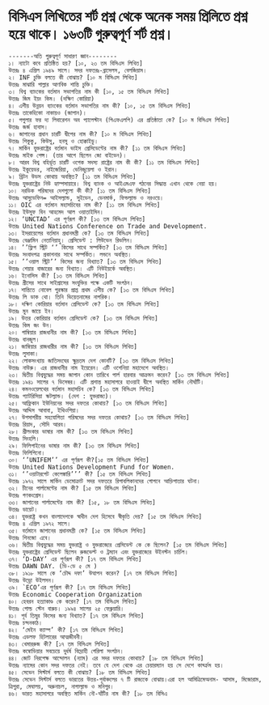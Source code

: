 # বিসিএস লিখিতের শর্ট প্রশ্ন থেকে অনেক সময় প্রিলিতে প্রশ্ন হয়ে থাকে। ১৬৩টি গুরুত্বপূর্ণ শর্ট প্রশ্ন।

    -------অতি গুরুত্বপূর্ণ সাধারণ জ্ঞান--------
    ১। ন্যাটো কবে প্রতিষ্ঠিত হয়? [১০, ২৩ তম বিসিএস লিখিত]
    উত্তরঃ ৪ এপ্রিল ১৯৪৯ সালে। সদর দফতরঃ-ব্রাসেলস, বেলজিয়াম।
    ২। INF চুক্তি বলতে কী বোঝায়? [১০ ম বিসিএস লিখিত]
    উত্তরঃ মাঝারি পাল্লার আণবিক শান্তি চুক্তি।
    ৩। বিশ্ব ব্যাংকের বর্তমান সভাপতির নাম কী [১০, ১৫ তম বিসিএস লিখিত]
    উত্তরঃ জিম ইয়ং কিম। (দক্ষিণ কোরিয়া)
    ৪। এশীয় উন্নয়ন ব্যাংকের বর্তমান সভাপতির নাম কী? [১০, ১৫ তম বিসিএস লিখিত]
    উত্তরঃ তাকেহিকো নাকায়ও (জাপান)।
    ৫। পপুলার ফর দ্য লিবারেশন অব প্যালেস্টান (পিএফএলপি) এর প্রতিষ্ঠাতা কে? [১০ ম বিসিএস লিখিত]
    উত্তরঃ জর্জ হাবাস।
    ৬। জাপানের প্রধান চারটি দ্বীপের নাম কী? [১০ ম বিসিএস লিখিত]
    উত্তরঃ শিকুকু, কিউসু, হনসু ও হোক্কাইডু।
    ৭। মার্কিন যুক্তরাষ্ট্রের বর্তমান ভাইস প্রেসিডেন্টের নাম কী? [১১ তম বিসিএস লিখিত]
    উত্তরঃ মাইক পেন্স। (তার আগে ছিলেন জো বাইডেন)।
    ৮। আরব বিশ্ব বহির্ভূত চারটি ওপেক সদস্য রাষ্ট্রের নাম কী কী? [১১ তম বিসিএস লিখিত]
    উত্তরঃ ইকুয়েডর, নাইজেরিয়া, ভেনিজুয়েলা ও ইরান।
    ৯। ব্রিটন উডস কোথায় অবস্থিত? [১১ তম বিসিএস লিখিত]
    উত্তরঃ যুক্তরাষ্ট্রের নিউ হ্যাম্পসায়ারে। বিশ্ব ব্যাংক ও আইএমএফ গঠনের সিদ্ধান্ত এখান থেকে নেয়া হয়।
    ১০। নরডিক পরিষদের দেশগুলো কী কী? [১১ তম বিসিএস লিখিত]
    উত্তরঃ আসুডেফিন= আইসল্যান্ড, সুইডেন, ডেনমার্ক, ফিন্ডল্যান্ড ও নরওয়ে।
    ১১। OIC এর বর্তমান মহাসচিবের নাম কী? [১১ তম বিসিএস লিখিত]
    উত্তরঃ ইউসুফ বিন আহমেদ আল ওয়াতাইমিন।
    ১২। ‘UNCTAD’ এর পূর্ণরূপ কী? [১৩ তম বিসিএস লিখিত]
    উত্তরঃ United Nations Conference on Trade and Development.
    ১৩। ইসরায়েলের বর্তমান প্রধানমন্ত্রী কে? [১৩ তম বিসিএস লিখিত]
    উত্তরঃ বেঞ্জামিন নেতানিয়াহু। প্রেসিডেন্ট : লিউভেন রিভলিন।
    ১৪। ’’ফ্লিপ স্ট্রিট ‘’ কিসের সাথে সম্পর্কিত? [১৩ তম বিসিএস লিখিত]
    উত্তরঃ সংবাদপত্র প্রকাশনার সাথে সম্পর্কিত। লন্ডনে অবস্থিত।
    ১৫। ’’ওয়াল স্ট্রিট’’ কিসের জন্য বিখ্যাত? [১৩ তম বিসিএস লিখিত]
    উত্তরঃ শেয়ার বাজারের জন্য বিখ্যাত। এটি নিউইয়র্কে অবস্থিত।
    ১৬। ইনোসিস কী? [১৩ তম বিসিএস লিখিত]
    উত্তরঃ গ্রীসের সাথে সাইপ্রাসের সংযুক্তির পক্ষে একটি সংগঠন।
    ১৭। শান্তিতে নোবেল পুরস্কার প্রাপ্ত প্রথম এশীয় কে? [১৩ তম বিসিএস লিখিত]
    উত্তরঃ লি ডাক থো। তিনি ভিয়েতনামের নাগরিক।
    ১৮। দক্ষিণ কোরিয়ার বর্তমান প্রেসিডেন্ট কে? [১৩ তম বিসিএস লিখিত]
    উত্তরঃ মুন জায়ে ইন।
    ১৯। উত্তর কোরিয়ার বর্তমান প্রেসিডেন্ট কে? [১৩ তম বিসিএস লিখিত]
    উত্তরঃ কিম জং উন।
    ২০। গাম্বিয়ার রাজধানীর নাম কী? [১৩ তম বিসিএস লিখিত]
    উত্তরঃ বানজুল।
    ২১। জাম্বিয়ার রাজধারীর নাম কী? [১৩ তম বিসিএস লিখিত]
    উত্তরঃ লুসাকা।
    ২২। লোকসংখ্যায় জাতিসংঘের ক্ষুদ্রতম দেশ কোনটি? [১৩ তম বিসিএস লিখিত]
    উত্তরঃ নাউরু। এর রাজধানীর নাম ইয়েরেন। এটি ওশেনিয়া মহাদেশে অবস্থিত।
    ২৩। দ্বিতীয় বিশ্বযুদ্ধের সময় জাপান কোন তারিখে পার্ল হারবার আক্রমন করেন? [১৩ তম বিসিএস লিখিত]
    উত্তরঃ ১৯৪১ সালের ৭ ডিসেম্বর। এটি প্রশান্ত মহাসাগরে হাওয়াই দ্বীপে অবস্থিত মার্কিন নৌঘাঁটি।
    ২৪। কমনওয়েলথের বর্তমান মহাসচিব কে? [১৩ তম বিসিএস লিখিত]
    উত্তরঃ প্যাটরিসিয়া স্কটল্যান্ড। (দেশ : যুক্তরাজ্য)।
    ২৫। আফ্রিকান ইউনিয়নের সদর দফতর কোথায়? [১৩ তম বিসিএস লিখিত]
    উত্তরঃ আদ্দিস আবাবা, ইথিওপিয়া।
    ২৭। উপসাগরীয় সহযোগিতা পরিষদের সদর দফতর কোথায়? [১৩ তম বিসিএস লিখিত]
    উত্তরঃ রিয়াদ, সৌদি আরব।
    ২৮। শ্রীলংকার ভাষার নাম কী? [১৩ তম বিসিএস লিখিত]
    উত্তরঃ সিংহলি।
    ২৯। ফিলিপাইনের ভাষার নাম কী? [১৩ তম বিসিএস লিখিত]
    উত্তরঃ ফিলিপিনো।
    ৩০। ‘’UNIFEM’’ এর পূর্ণরূপ কী?[১৫ তম বিসিএস লিখিত]
    উত্তরঃ United Nations Development Fund for Women.
    ৩১। ‘’ওয়াটারগেট কেলেঙ্কারি’’’ কী? [১৫ তম বিসিএস লিখিত]
    উত্তরঃ ১৯৭২ সালে মার্কিন ডেমোক্রাট সদর দফতরে রিপাবলিকানদের গোপনে আড়িপাতার ঘটনা।
    ৩২। চীনের পার্লামেন্টের নাম কী? [১৫ তম বিসিএস লিখিত]
    উত্তরঃ গণকংগ্রেস।
    ৩৩। জাপানের পার্লামেন্টের নাম কী? [১৫, ১৮ তম বিসিএস লিখিত]
    উত্তরঃ ডায়েট।
    ৩৪। যুক্তরাষ্ট্র কখন বাংলাদেশকে স্বাধীন দেশ হিসেবে স্বীকৃতি দেয়? [১৫ তম বিসিএস লিখিত]
    উত্তরঃ ৪ এপ্রিল ১৯৭২ সালে।
    ৩৫। বর্তমানে জাপানের প্রধানমন্ত্রী কে? [১৫ তম বিসিএস লিখিত]
    উত্তরঃ শিনজো এবে।
    ৩৬। দ্বিতীয় বিশ্বযুদ্ধের সময় যুক্তরাষ্ট্র ও যুক্তরাজ্যের প্রেসিডেন্ট কে কে ছিলেন? [১৫ তম বিসিএস লিখিত]
    উত্তরঃ যুক্তরাষ্ট্রের প্রেসিডেন্ট ছিলেন রুজভেল্ট ও ট্রম্যান এবং যুক্তরাজ্যের উইনস্টন চার্চিল।
    ৩৭। ‘D-DAY’ এর পূর্ণরূপ কী? [১৭ তম বিসিএস লিখিত]
    উত্তরঃ DAWN DAY. (ডি-ডে ৫ মে )
    ৩৮। ১৯১৮ সালে কে ‘চৌদ্দ দফা’ উত্থাপন করেন? [১৭ তম বিসিএস লিখিত]
    উত্তরঃ উড্রো উইলসন।
    ৩৯। `ECO’এর পূর্ণরূপ কী? [১৭ তম বিসিএস লিখিত]
    উত্তরঃ Economic Cooperation Organization
    ৪০। হেবরন হত্যাকাণ্ড কে করেন? [১৭ তম বিসিএস লিখিত]
    উত্তরঃ গোল্ড স্টেন বারুচ। ১৯৯৪ সালের ২৫ ফেব্রুয়ারি।
    ৪১। পূর্ব তিমুর কিসের জন্য বিখ্যাত? [১৭ তম বিসিএস লিখিত]
    উত্তরঃ চন্দনকাঠ।
    ৪২। ‘মেইন ক্যাম্প’ কী? [১৭ তম বিসিএস লিখিত]
    উত্তরঃ এডলফ হিটলারের আত্মজীবনী।
    ৪৩। খেমাররুজ কী? [১৭ তম বিসিএস লিখিত]
    উত্তরঃ কম্বোডিয়ার সবচেয়ে দুর্ধর্ষ বিদ্রোহী গেরিলা সংগঠন।
    ৪৪। জোট নিরপেক্ষ আন্দোলন (ন্যাম) এর সদর দফতর কোথায়? [১৮ তম বিসিএস লিখিত]
    উত্তরঃ ন্যামের কোন সদর দফতর নেই। তবে যে দেশ থেকে এর চেয়ারম্যান হয় সে দেশে কার্য্ক্রম হয়।
    ৪৫। সেভেন সিস্টার্স বলতে কী বোঝায়? [১৮ তম বিসিএস লিখিত]
    উত্তরঃ সেভেন সিস্টার্স বলতে ভারতের উত্তর-পূর্বাঞ্চলের ৭ টি রাজ্যকে বোঝায়।এরা হল আমিত্রিমেঅনাম- আসাম, মিজোরাম, ত্রিপুরা, মেঘালয়, অরুনাচল, নাগাল্যান্ড ও মনিপুর।
    ৪৬। ভারত মহাসাগরে অবস্থিত মার্কিন নৌ-ঘাঁটির নাম কী? [১৮ তম বিসিএ

